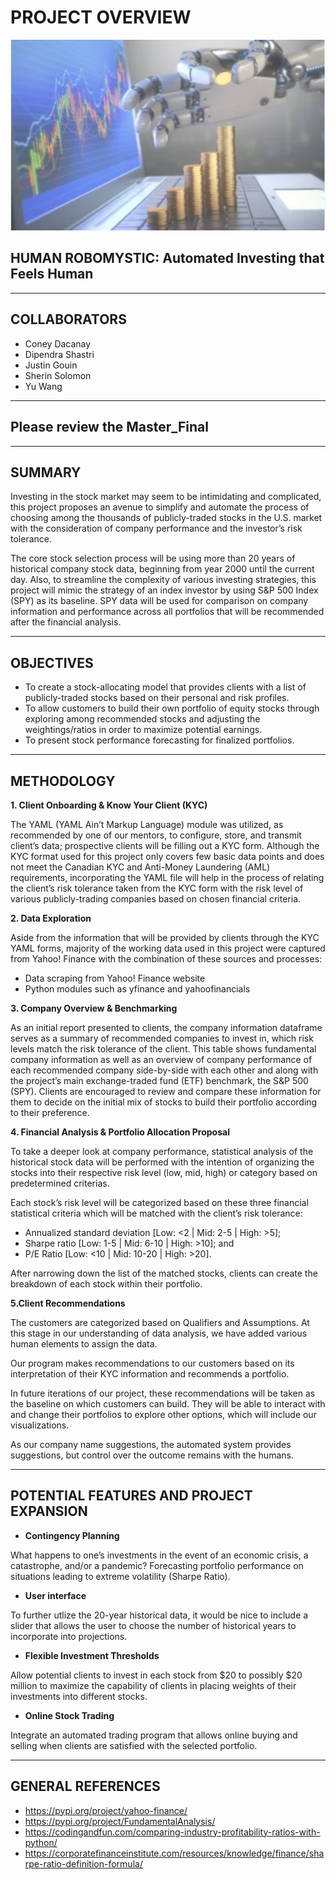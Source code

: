 # PROJECT OVERVIEW

![RoboAdvisor](Images/GettyImages_RoboAdvisor.png)

## HUMAN ROBOMYSTIC: Automated Investing that Feels Human
---

##  COLLABORATORS
- Coney Dacanay
- Dipendra Shastri
- Justin Gouin 
- Sherin Solomon
- Yu Wang

---
##  Please review the Master_Final

---
##  SUMMARY


Investing in the stock market may seem to be intimidating and complicated, this project proposes an avenue to simplify and automate the process of choosing among the thousands of publicly-traded stocks in the U.S. market with the consideration of company performance and the investor’s risk tolerance. 

The core stock selection process will be using more than 20 years of historical company stock data, beginning from year 2000 until the current day. Also, to streamline the complexity of various investing strategies, this project will mimic the strategy of an index investor by using S&P 500 Index (SPY) as its baseline. SPY data will be used for comparison on company information and performance across all portfolios that will be recommended after the financial analysis.  

---
## OBJECTIVES

- To create a stock-allocating model that provides clients with a list of publicly-traded stocks based on their personal and risk profiles.
- To allow customers to build their own portfolio of equity stocks through exploring among recommended stocks and adjusting the weightings/ratios in order to maximize potential earnings. 
- To present stock performance forecasting for finalized portfolios.

---
## METHODOLOGY

**1. Client Onboarding & Know Your Client (KYC)**

The YAML (YAML Ain’t Markup Language) module was utilized, as recommended by one of our mentors, to configure, store, and transmit client’s data; prospective clients will be filling out a KYC form. Although the KYC format used for this project only covers few basic data points and does not meet the Canadian KYC and Anti-Money Laundering (AML) requirements, incorporating the YAML file will help in the process of relating the client’s risk tolerance taken from the KYC form with the risk level of various publicly-trading companies based on chosen financial criteria. 

**2. Data Exploration**

Aside from the information that will be provided by clients through the KYC YAML forms, majority of the working data used in this project were captured from Yahoo! Finance with the combination of these sources and processes:
- Data scraping from Yahoo! Finance website
- Python modules such as yfinance and yahoofinancials


**3. Company Overview & Benchmarking**

As an initial report presented to clients, the company information dataframe serves as a summary of recommended companies to invest in, which risk levels match the risk tolerance of the client. This table  shows fundamental company information as well as an overview of company performance of each recommended company side-by-side with each other and along with the project’s main exchange-traded fund (ETF) benchmark, the S&P 500 (SPY). Clients are encouraged to review and compare these information for them to decide on the initial mix of stocks to build their portfolio according to their preference. 

**4. Financial Analysis & Portfolio Allocation Proposal**

To take a deeper look at company performance, statistical analysis of the historical stock data will be performed with the intention of organizing the stocks into their respective risk level (low, mid, high) or category based on predetermined criterias. 

Each stock’s risk level will be categorized based on these three financial statistical criteria which will be matched with the client’s risk tolerance:
- Annualized standard deviation [Low: <2 | Mid: 2-5 | High: >5];
- Sharpe ratio [Low: 1-5 | Mid: 6-10 | High: >10]; and 
- P/E Ratio [Low: <10 | Mid: 10-20 | High: >20].

After narrowing down the list of the matched stocks, clients can create the breakdown of each stock within their portfolio.

**5.Client Recommendations**

 The customers are categorized based on Qualifiers and Assumptions. At this stage in our understanding of data analysis, we have added various human elements to assign the data.

Our program makes recommendations to our customers based on its interpretation of their KYC information and recommends a portfolio.

In future iterations of our project, these recommendations will be taken as the baseline on which customers can build. They will be able to interact with and change their portfolios to explore other options, which will include our visualizations.

As our company name suggestions, the automated system provides suggestions, but control over the outcome remains with the humans.

---
## POTENTIAL FEATURES AND PROJECT EXPANSION

- **Contingency Planning**

What happens to one’s investments in the event of an economic crisis, a catastrophe, and/or a pandemic? Forecasting portfolio performance on situations leading to extreme volatility (Sharpe Ratio).

- **User interface**

To further utlize the 20-year historical data, it would be nice to include a slider that allows the user to choose the number of historical years to incorporate into projections.

- **Flexible Investment Thresholds**

 Allow potential clients to invest in each stock from $20 to possibly $20 million to maximize the capability of clients in placing weights of their investments into different stocks.

- **Online Stock Trading**

Integrate an automated trading program that allows online buying and selling when clients are satisfied with the selected portfolio.

---
## GENERAL REFERENCES

- https://pypi.org/project/yahoo-finance/
- https://pypi.org/project/FundamentalAnalysis/
- https://codingandfun.com/comparing-industry-profitability-ratios-with-python/
- https://corporatefinanceinstitute.com/resources/knowledge/finance/sharpe-ratio-definition-formula/
